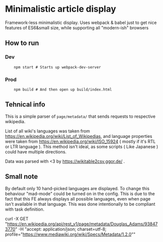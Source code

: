 # Minimalistic article display

Framework-less minimalistic display.
Uses webpack & babel just to get nice features of ES6&small size, while supporting all "modern-ish" browsers

## How to run
### Dev
```shell script
    npm start # Starts up webpack-dev-server
``` 

### Prod
```shell script
    npm build # And then open up build/index.html
```

## Tehnical info
This is a simple parser of `page/metadata/` that sends requests to respective wikipedia.

List of all wiki's languages was taken from https://en.wikipedia.org/wiki/List_of_Wikipedias, and language properties were taken from https://en.wikipedia.org/wiki/ISO_15924 ( mostly if it's RTL or LTR language ). This method isn't ideal, as some scripts ( Like Japanese ) could have multiple directions.

Data was parsed with <3 by https://wikitable2csv.ggor.de/ . 

## Small note
By default only 10 hand-picked languages are displayed. To change this behaviour "mad-mode" could be turned on in the config. This is due to the fact that this FE always displays all possible languages, even when page isn't available in that language. This was done intentionally to be compliant with task definition. 

curl -X GET "https://en.wikipedia.org/api/rest_v1/page/metadata/Douglas_Adams/938473770" -H "accept: application/json; charset=utf-8; profile="https://www.mediawiki.org/wiki/Specs/Metadata/1.2.0""
